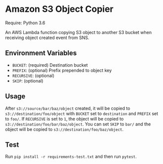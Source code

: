 # Amazon S3 Object Copier

Require: Python 3.6

An AWS Lambda function copying S3 object to another S3 bucket when receiving object created event from SNS.

## Environment Variables

- `BUCKET`: (required) Destination bucket
- `PREFIX`: (optional) Prefix prepended to object key
- `RECURSIVE`: (optional)
- `SKIP`: (optional)

## Usage

After `s3://source/bar/baz/object` created, it will be copied to `s3://destination/foo/object` with `BUCKET` set to `destination` and `PREFIX` set to `foo/`. If `RECURSIVE` is set to `1`, the object will be copied to `s3://destination/foo/bar/baz/object`. You can set `SKIP` to `bar/` and the object will be copied to `s3://destination/foo/baz/object`.

## Test

Run `pip install -r requirements-test.txt` and then run `pytest`.
